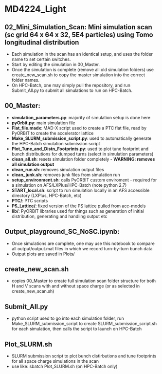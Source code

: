 # MD4224_Light
## 02_Mini_Simulation_Scan: Mini simulation scan (sc grid 64 x 64 x 32, 5E4 particles) using Tomo longitudinal distribution

- Each simulation in the scan has an identical setup, and uses the folder name to set certain switches.
- Start by editing the simulation in 00_Master.
- Once the simulation is complete (remove all old simulation folders) use create_new_scan.sh to copy the master simulation into the correct folder names.
- On HPC-Batch, one may simply pull the repository, and run Submit_All.py to submit all simulations to run on HPC-Batch.

## 00_Master:
- **simulation_parameters.py**: majority of simulation setup is done here
- **pyOrbit.py**: main simulation file
- **Flat_file.madx**: MAD-X script used to create a PTC flat file, read by PyORBIT to create the accelerator lattice
- **Make_SLURM_submission_script.py**: used to automatically generate the HPC-Batch simulation submission script
- **Plot_Tune_and_Distn_Footprints.py**: used to plot tune footprint and bunch distributions for dumped turns (select in simulation parameters)
- **clean_all.sh**: resets simulation folder completely - **WARNING: removes all simulation output**
- **clean_run.sh**: removes simulation output files
- **clean_junk.sh**: removes junk files from simulation run
- **setup_environment.sh**: calls PyORBIT custom enviroment - required for a simulation on AFS/LXPlus/HPC-Batch (note python 2.7)
- **START_local.sh**: script to run simulation locally in an AFS accessible directory (LXPlus, HPC-Batch, etc)
- **PTC/**: PTC scripts
- **PS_Lattice/**: fixed version of the PS lattice pulled from acc-models
- **lib/**: PyORBIT libraries used for things such as generation of initial distribution, generating and handling output etc

## Output_playground_SC_NoSC.ipynb:
- Once simulations are complete, one may use this notebook to compare all output/output.mat files in which we record turn-by-turn bunch data
- Output plots are saved in Plots/

## create_new_scan.sh
- copies 00_Master to create full simulation scan folder structure for both H and V scans with and without space charge (or as selected in create_new_scan.sh)

## Submit_All.py
- python script used to go into each simulation folder, run Make_SLURM_submission_script to create SLURM_submission_script.sh for each simulation, then calls the script to launch on HPC-Batch

## Plot_SLURM.sh
- SLURM submission script to plot bunch distirbutions and tune footprints for all space charge simulations in the scan
- use like: sbatch Plot_SLURM.sh (on HPC-Batch only)
